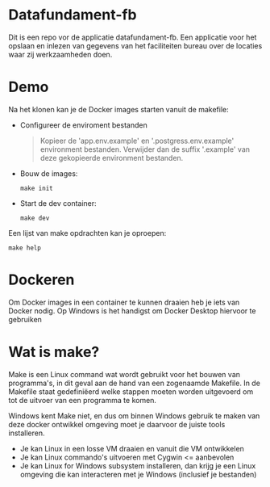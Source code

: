 # Datafundament-fb

Dit is een repo vor de applicatie datafundament-fb.
Een applicatie voor het opslaan en inlezen van gegevens van het faciliteiten bureau over de locaties waar zij werkzaamheden doen.

# Demo
Na het klonen kan je de Docker images starten vanuit de makefile:
- Configureer de enviroment bestanden
  > Kopieer de 'app.env.example' en '.postgress.env.example' environment bestanden. Verwijder dan de suffix '.example' van deze gekopieerde environment bestanden.
- Bouw de images:
  ```
  make init
  ```
- Start de dev container:
  ```
  make dev
  ```
Een lijst van make opdrachten kan je oproepen:
```
make help
```
# Dockeren

Om Docker images in een container te kunnen draaien heb je iets van Docker nodig. Op Windows is het handigst om Docker Desktop hiervoor te gebruiken

# Wat is make?

Make is een Linux command wat wordt gebruikt voor het bouwen van programma's, in dit geval aan de hand van een zogenaamde Makefile. In de Makefile staat gedefiniëerd welke stappen moeten worden uitgevoerd om tot de uitvoer van een programma te komen.

Windows kent Make niet, en dus om binnen Windows gebruik te maken van deze docker ontwikkel omgeving moet je daarvoor de juiste tools installeren.
- Je kan Linux in een losse VM draaien en vanuit die VM ontwikkelen
- Je kan Linux commando's uitvoeren met Cygwin <= aanbevolen
- Je kan Linux for Windows subsystem installeren, dan krijg je een Linux omgeving die kan interacteren met je Windows (inclusief je bestanden)
